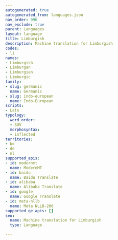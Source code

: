 ```yaml
---
autogenerated: true
autogenerated_from: languages.json
nav_order: 996
nav_exclude: true
parent: Languages
layout: language
title: Limburgish
description: Machine translation for Limburgish
codes:
- li
names:
- Limburgish
- Limburgan
- Limburgian
- Limburgic
family:
- slug: germanic
  name: Germanic
- slug: indo-european
  name: Indo-European
scripts:
- Latn
typology:
  word_order:
  - SOV
  morphosyntax:
  - inflected
territories:
- be
- de
- nl
supported_apis:
- id: modernmt
  name: ModernMT
- id: baidu
  name: Baidu Translate
- id: alibaba
  name: Alibaba Translate
- id: google
  name: Google Translate
- id: meta-nllb
  name: Meta NLLB-200
supported_qe_apis: []
seo:
  name: Machine translation for Limburgish
  type: Language

---
```


